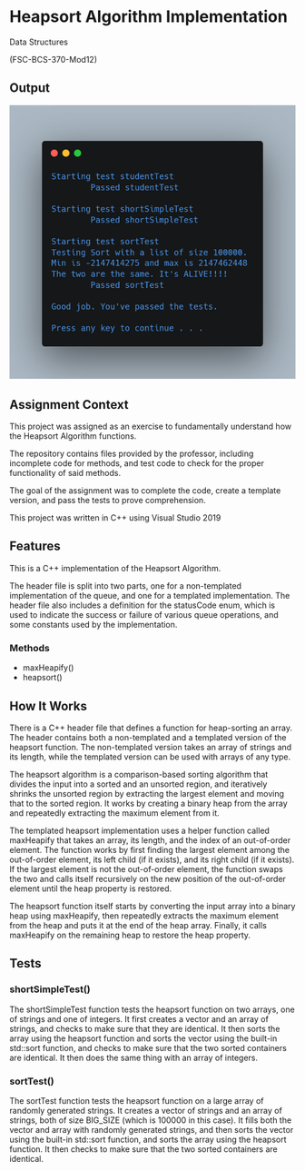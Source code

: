 # Heapsort Algorithm Implementation

Data Structures

(FSC-BCS-370-Mod12)

## Output

![output](output.png)

## Assignment Context

This project was assigned as an exercise to fundamentally understand how the Heapsort Algorithm functions.

The repository contains files provided by the professor, including incomplete code for methods, and test code to check for the proper functionality of said methods.

The goal of the assignment was to complete the code, create a template version, and pass the tests to prove comprehension.

This project was written in C++ using Visual Studio 2019

## Features

This is a C++ implementation of the Heapsort Algorithm. 

The header file is split into two parts, one for a non-templated implementation of the queue, and one for a templated implementation. 
The header file also includes a definition for the statusCode enum, which is used to indicate the success or failure of various queue operations, and some constants used by the implementation.

### Methods
- maxHeapify()
- heapsort()

## How It Works

There is a C++ header file that defines a function for heap-sorting an array. 
The header contains both a non-templated and a templated version of the heapsort function.
The non-templated version takes an array of strings and its length, while the templated version can be used with arrays of any type.

The heapsort algorithm is a comparison-based sorting algorithm that divides the input into a sorted and an unsorted region, and iteratively shrinks the unsorted region by extracting the largest element and moving that to the sorted region. 
It works by creating a binary heap from the array and repeatedly extracting the maximum element from it.

The templated heapsort implementation uses a helper function called maxHeapify that takes an array, its length, and the index of an out-of-order element. 
The function works by first finding the largest element among the out-of-order element, its left child (if it exists), and its right child (if it exists). 
If the largest element is not the out-of-order element, the function swaps the two and calls itself recursively on the new position of the out-of-order element until the heap property is restored.

The heapsort function itself starts by converting the input array into a binary heap using maxHeapify, then repeatedly extracts the maximum element from the heap and puts it at the end of the heap array. 
Finally, it calls maxHeapify on the remaining heap to restore the heap property.

## Tests

### shortSimpleTest()

The shortSimpleTest function tests the heapsort function on two arrays, one of strings and one of integers. 
It first creates a vector and an array of strings, and checks to make sure that they are identical. 
It then sorts the array using the heapsort function and sorts the vector using the built-in std::sort function, and checks to make sure that the two sorted containers are identical. 
It then does the same thing with an array of integers.

### sortTest()

The sortTest function tests the heapsort function on a large array of randomly generated strings. 
It creates a vector of strings and an array of strings, both of size BIG_SIZE (which is 100000 in this case). 
It fills both the vector and array with randomly generated strings, and then sorts the vector using the built-in std::sort function, and sorts the array using the heapsort function. 
It then checks to make sure that the two sorted containers are identical.
